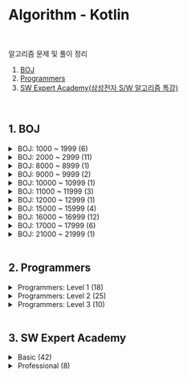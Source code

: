 # Algorithm - Kotlin
<br/>

알고리즘 문제 및 풀이 정리<br/>


1. [BOJ](#1-boj) <br/>
2. [Programmers](#2-programmers) <br/>
3. [SW Expert Academy(삼성전자 S/W 알고리즘 특강)](#3-sw-expert-academy) <br/>


<br/>

## 1. BOJ

<details>
<summary>&nbsp;BOJ: 1000 ~ 1999 (6)</summary>
<div markdown="1">
<br/>

| 번호                                         | 제목                       | 유형       | 풀이                                    |
|--------------------------------------------|---------------------------|----------|---------------------------------------|
| [1012](https://www.acmicpc.net/problem/1012) |[유기농 배추](src/boj/dfsBfs/BOJ_1012_OrganicCabbage.kt)| BFS      |
| [1175](https://www.acmicpc.net/problem/1175) |[배달](src/boj/dfsBfs/BOJ_1175_Delivery.kt)| BFS      | [blog](https://jsl663.tistory.com/33) |
| [1260](https://www.acmicpc.net/problem/1260) |[DFS 와 BFS](src/boj/dfsBfs/BOJ_1260_DFSandBFS.kt)| DFS, BFS |
| [1385](https://www.acmicpc.net/problem/1385) |[벌집](src/boj/dfsBfs/BOJ_1385_HoneyComb.kt) | BFS | [blog](https://jsl663.tistory.com/38) |
| [1525](https://www.acmicpc.net/problem/1525) |[퍼즐](src/boj/dfsBfs/BOJ_1525_Puzzle.kt) | BFS      | [blog](https://jsl663.tistory.com/31) |
| [1913](https://www.acmicpc.net/problem/1913) |[달팽이1](src/boj/unsolved/BOJ_1913_Snail.kt)| 구현       |

</div>
</details>


<details>
<summary>&nbsp;BOJ: 2000 ~ 2999 (11)</summary>
<div markdown="1">
<br/>

| 번호                                          | 제목                                                   | 유형    | 풀이  |
|----------------------------------------------|------------------------------------------------------|-------|-----|
| [2178](https://www.acmicpc.net/problem/2178) | [미로 탐색](src/boj/dfsBfs/BOJ_2178_MazeExploration.kt)  | BFS   |
| [2210](https://www.acmicpc.net/submit/2210) | [숫자판 점프](src/boj/bruteForce/BOJ_2210_NumPadJump.kt) | 완전 탐색 |
| [2422](https://www.acmicpc.net/problem/2422) | [한윤정이 이탈리아에 가서 아이스크림을 사먹는데](src/boj/bruteForce/BOJ_2422_ItalyIcecream.kt) | 완전 탐색 |
| [2470](https://www.acmicpc.net/problem/2470) | [두 용액](src/boj/etc/BOJ_2470_TwoSolutions.kt) | 투 포인터 |
| [2529](https://www.acmicpc.net/problem/2529) | [부등호](src/boj/bruteForce/BOJ_2529_InequalitySign.kt) | 완전 탐색 |
| [2606](https://www.acmicpc.net/problem/2606) | [바이러스](src/boj/dfsBfs/BOJ_2606_Virus.kt) | BFS |
| [2667](https://www.acmicpc.net/problem/2667) | [단지 번호 붙이기](src/boj/dfsBfs/BOJ_2667_VillageNumbering.kt) | BFS |
| [2675](https://www.acmicpc.net/problem/2675) | [문자열 반복](src/boj/unsolved/BOJ_2675_StringRepetition.kt) | 구현 |
| [2745](https://www.acmicpc.net/problem/2745) | [진법 변환](src/boj/unsolved/BOJ_2745_BaseConversion.kt) | 구현 |
| [2839](https://www.acmicpc.net/problem/2839) | [설탕 배달](src/boj/dp/BOJ_2839_SugarDelivery.kt) | DP |
| [2902](https://www.acmicpc.net/problem/2902) | [KMP는 왜 KMP일까?](src/boj/etc/BOJ_2902_WhyIsKMPaKMP.kt) | 구현 |

</div>
</details>


<details>
<summary>&nbsp;BOJ: 8000 ~ 8999 (1)</summary>
<div markdown="1">
<br/>

| 번호                                          | 제목                                                   | 유형    | 풀이 |
|----------------------------------------------|------------------------------------------------------|-------|-----|
| [8111](https://www.acmicpc.net/problem/8111) | [0 과 1](src/boj/dfsBfs/BOJ_8111_ZeroAndOne.kt) | BFS |

</div>
</details>


<details>
<summary>&nbsp;BOJ: 9000 ~ 9999 (2)</summary>
<div markdown="1">
<br/>

| 번호                                          | 제목                                                   | 유형   | 풀이 |
|----------------------------------------------|------------------------------------------------------|------|-----|
| [9019](https://www.acmicpc.net/problem/9019) | [DSLR](src/boj/unsolved/BOJ_9019_DSLR.kt) | BFS  |
| [9328](https://www.acmicpc.net/problem/9328) | [열쇠](src/boj/dfsBfs/BOJ_9328_Key.kt) | BFS  |

</div>
</details>


<details>
<summary>&nbsp;BOJ: 10000 ~ 10999 (1)</summary>
<div markdown="1">
<br/>

| 번호                                          | 제목                                                   | 유형   | 풀이 |
|----------------------------------------------|------------------------------------------------------|------|-----|
| [10942](https://www.acmicpc.net/problem/10942) | [팰린드롬?](src/boj/dp/BOJ_10942_Palindrome.kt) | DP |

</div>
</details>


<details>
<summary>&nbsp;BOJ: 11000 ~ 11999 (3)</summary>
<div markdown="1">
<br/>

| 번호                                             | 제목                                                 | 유형  | 풀이 |
|------------------------------------------------|----------------------------------------------------|-----|-----|
| [11005](https://www.acmicpc.net/problem/11005) | [진법 변환2](src/boj/etc/BOJ_11005_BaseConversion2.kt) | 구현  |
| [11048](https://www.acmicpc.net/problem/11048) | [이동하기](src/boj/dp/BOJ_11048_Move.kt)               | DP  |
| [11060](https://www.acmicpc.net/problem/11060) | [점프 점프](src/boj/dp/BOJ_11060_JumpJump.kt)          | DP  |

</div>
</details>


<details>
<summary>&nbsp;BOJ: 12000 ~ 12999 (1)</summary>
<div markdown="1">
<br/>

| 번호                                             | 제목                                                   | 유형    | 풀이 |
|------------------------------------------------|------------------------------------------------------|-------|-----|
| [12851](https://www.acmicpc.net/problem/12851) | [숨바꼭질 2](src/boj/dfsBfs/BOJ_12851_HideAndSeek2.kt) | BFS |

</div>
</details>


<details>
<summary>&nbsp;BOJ: 15000 ~ 15999 (4)</summary>
<div markdown="1">
<br/>

| 번호                                             | 제목                                                   | 유형    | 풀이 |
|------------------------------------------------|------------------------------------------------------|-------|-----|
| [15558](https://www.acmicpc.net/problem/15558) | [점프 게임](src/boj/dfsBfs/BOJ_15558_JumpGame.kt) | BFS |
| [15653](https://www.acmicpc.net/problem/15653) | [구슬 탈출 4](src/boj/dfsBfs/BOJ_15653_MarbleEscape4.kt) | BFS | [blog](https://jsl663.tistory.com/33) |
| [15683](https://www.acmicpc.net/problem/15683) | [감시](src/boj/bruteForce/BOJ_15683_Serveillance.kt) | 완전 탐색 |
| [15686](https://www.acmicpc.net/problem/15686) | [치킨 배달](src/boj/bruteForce/BOJ_15686_ChickenDelivery.kt) | 완전 탐색 |

</div>
</details>


<details>
<summary>&nbsp;BOJ: 16000 ~ 16999 (12)</summary>
<div markdown="1">
<br/>

| 번호                                             | 제목                                                   | 유형    | 풀이                                     |
|------------------------------------------------|------------------------------------------------------|-------|----------------------------------------|
| [16637](https://www.acmicpc.net/problem/16637) | [괄호 추가하기](src/boj/bruteForce/BOJ_16637_AddParentheses.kt) | 완전 탐색 |
| [16920](https://www.acmicpc.net/problem/16920) | [확장 게임](src/boj/dfsBfs/BOJ_16920_ExpansionGame.kt) | BFS | [blog](https://jsl663.tistory.com/35)  |
| [16922](https://www.acmicpc.net/problem/16922) | [로마 숫자 만들기](src/boj/bruteForce/BOJ_16922_MakingRomanNumerals.kt) | 완전 탐색 |
| [16924](https://www.acmicpc.net/problem/16924) | [십자가 찾기](src/boj/bruteForce/BOJ_16924_FindCross.kt) | 완전 탐색 |
| [16936](https://www.acmicpc.net/problem/16936) | [나3곱2](src/boj/bruteForce/BOJ_16936_Division3Multiplication2.kt) | 완전 탐색 |
| [16937](https://www.acmicpc.net/problem/16937) | [두 스티커](src/boj/bruteForce/BOJ_16937_TwoStickers.kt) | 완전 탐색 |
| [16938](https://www.acmicpc.net/problem/16938) | [캠프 준비](src/boj/bruteForce/BOJ_16938_CampReady.kt) | 완전 탐색 |
| [16943](https://www.acmicpc.net/problem/16943) | [숫자 재배치](src/boj/bruteForce/BOJ_16943_NumberReplacement.kt) | 완전 탐색 |
| [16959](https://www.acmicpc.net/problem/16959) | [체스판 여행 1](src/boj/dfsBfs/BOJ_16959_ChessboardTravel1.kt) | BFS | [blog](https://jsl663.tistory.com/40)  |
| [16968](https://www.acmicpc.net/problem/16968) | [차량 번호판1](src/boj/bruteForce/BOJ_16968_LicensePlate1.kt) | 완전 탐색 |
| [16971](https://www.acmicpc.net/problem/16917) | [양념 반 후라이드 반](src/boj/bruteForce/BOJ_16971_HalfSeasonedHalfFried.kt) | 완전 탐색 |
| [16973](https://www.acmicpc.net/problem/16973) | [직사각형 탈출](src/boj/dfsBfs/BOJ_16973_RectangleEscape.kt) | BFS |

</div>
</details>


<details>
<summary>&nbsp;BOJ: 17000 ~ 17999 (6)</summary>
<div markdown="1">
<br/>

| 번호                                             | 제목                                                   | 유형    | 풀이  |
|------------------------------------------------|------------------------------------------------------|-------|-----|
| [17088](https://www.acmicpc.net/problem/17088) | [등차수열 변환](src/boj/bruteForce/BOJ_17088_ArithmeticSequenceTransform.kt) | 완전 탐색 |
| [17089](https://www.acmicpc.net/problem/17089) | [세 친구](src/boj/bruteForce/BOJ_17089_ThreeFriends.kt) | 완전 탐색 |
| [17071](https://www.acmicpc.net/problem/17071) | [숨바꼭질 5](src/boj/dfsBfs/BOJ_17071_HideAndSeek5.kt) | BFS   | [blog](https://jsl663.tistory.com/32) |
| [17135](https://www.acmicpc.net/problem/17135) | [캐슬 디펜스](src/boj/bruteForce/BOJ_17135_CastleDefense.kt) | 완전 탐색 |
| [17281](https://www.acmicpc.net/problem/17281) | [야구](src/boj/bruteForce/BOJ_17281_Baseball.kt) | 완전 탐색 |
| [17406](https://www.acmicpc.net/problem/17406) | [배열 돌리기4](src/boj/bruteForce/BOJ_17406_ArrayRotation4.kt) | 완전 탐색 |

</div>
</details>


<details>
<summary>&nbsp;BOJ: 21000 ~ 21999 (1)</summary>
<div markdown="1">
<br/>

| 번호                                             | 제목                                                   | 유형    | 풀이  |
|------------------------------------------------|------------------------------------------------------|-------|-----|
| [21921](https://www.acmicpc.net/problem/21921) | [블로그](src/boj/etc/BOJ_21921_Blog.kt) | 슬라이딩 윈도우 |

</div>
</details>


<br/>

## 2. Programmers

<details>
<summary>&nbsp;Programmers: Level 1 (18)</summary>
<div markdown="1">
<br/>

|  레벨  |제목|유형|
|:----:|----|----|
|  1   |[없는 숫자 더하기](src/programmers/practice/level1/AddMissingNumbers.kt)|
|  1   |[음양 더하기](src/programmers/practice/level1/AddNegativePositiveNumbers.kt)|
|  1   |[부족한 금액 계산하기](src/programmers/practice/level1/CalculateShortfall.kt)|
|  1   |[크레인 인형뽑기 게임](src/programmers/practice/level1/CranePuppetGame.kt)|
|  1   |[내적(Dot product)](src/programmers/practice/level1/DotProduct.kt)|
|  1   |[실패율](src/programmers/practice/level1/FailureRate.kt)|
|  1   |[나머지가 1이 되는 수 찾기](src/programmers/practice/level1/FindRemainderOne.kt)|
|  1   |[신고 결과 받기](src/programmers/practice/level1/GetReportResults.kt)|
|  1   |[체육복](src/programmers/practice/level1/GymSuit.kt)|
|  1   |[K번째 수](src/programmers/practice/level1/KthNumber.kt)|
|  1   |[로또](src/programmers/practice/level1/Lotto.kt)|
|  1   |[최소 직사각형](src/programmers/practice/level1/MinRectangle.kt)|
|  1   |[모의고사](src/programmers/practice/level1/MockExam.kt)|
|  1   |[약수의 갯수와 덧셈](src/programmers/practice/level1/NumberOfDivisorsAndAddition.kt)|
|  1   |[두 개 뽑아서 더하기](src/programmers/practice/level1/TakeTwoNumbersAndSums.kt)|
|  1   |[3진법 뒤집기](src/programmers/practice/level1/TernaryReversed.kt)|
|  1   |[2016년](src/programmers/practice/level1/Year2016.kt)|

</div>
</details>


<details>
<summary>&nbsp;Programmers: Level 2 (25)</summary>
<div markdown="1">
<br/>

|레벨|제목|유형|
|:----:|----|----|
|  2   |[양궁 대회](src/programmers/practice/level2/ArcheryCompetition.kt)|
|  2   |[카펫](src/programmers/practice/level2/Carpet.kt)|
|  2   |[거리두기 확인하](src/programmers/practice/level2/CheckSocialDistancing.kt)|
|  2   |[배달](src/programmers/practice/level2/Delivery.kt)|
|  2   |[위장](src/programmers/practice/level2/DisGuise.kt)|
|  2   |[피로도](src/programmers/practice/level2/FatigueLevel.kt)|
|  2   |[소수 찾기](src/programmers/practice/level2/FindPrimeNumber.kt)|
|  2   |[기능 개발](src/programmers/practice/level2/FunctionDevelopment.kt)|
|  2   |[H-Index](src/programmers/practice/level2/H_Index.kt)|
|  2   |[조이스틱](src/programmers/practice/level2/JoyStick.kt)|
|  2   |[K진수에서 소수 갯수 구하기](src/programmers/practice/level2/KdecimalPrimeNumber.kt)|
|  2   |[가장 큰 수](src/programmers/practice/level2/LargestNumber.kt)|
|  2   |[빛의 경로 싸이클](src/programmers/practice/level2/LightPathCycle.kt)|
|  2   |[행렬 테두리 회전하기](src/programmers/practice/level2/MatrixEdgeRotation.kt)|
|  2   |[수식 최대화](src/programmers/practice/level2/MaximizeFormulas.kt)|
|  2   |[괄호 변환](src/programmers/practice/level2/ParenthesisConversion.kt)|
|  2   |[주차 요금 계산](src/programmers/practice/level2/ParkingFeeCalculation.kt)|
|  2   |[멀쩡한 사각형](src/programmers/practice/level2/PlainSquare.kt)|
|  2   |[프린터](src/programmers/practice/level2/Printer.kt)|
|  2   |[괄호 회전하기](src/programmers/practice/level2/RotateParentheses.kt)|
|  2   |[문자열 압축](src/programmers/practice/level2/StringZip.kt)|
|  2   |[타겟 넘버](src/programmers/practice/level2/TargetNumber.kt)|
|  2   |[삼각 달팽이](src/programmers/practice/level2/TriangleSnail.kt)|
|  2   |[다리를 지나는 트럭](src/programmers/practice/level2/TrucksCrossingBridge.kt)|
|  2   |[튜플](src/programmers/practice/level2/Tuple.kt)|

</div>
</details>


<details>
<summary>&nbsp;Programmers: Level 3 (10)</summary>
<div markdown="1">
<br/>

|  레벨  |제목|유형|
|:----:|----|----|
|  3   |[베스트 앨범](src/programmers/practice/level3/BestAlbum.kt)|
|  3   |[섬 연결하기](src/programmers/practice/level3/ConnectingIslands.kt)|
|  3   |[디스크 컨트롤러](src/programmers/practice/level3/DiskController.kt)|
|  3   |[이중 우선순위 큐](src/programmers/practice/level3/DualPriorityQueue.kt)|
|  3   |[가장 먼 노드](src/programmers/practice/level3/FarthestNode.kt)|
|  3   |[입국 심사](src/programmers/practice/level3/Immigration.kt)|
|  3   |[네트워크](src/programmers/practice/level3/Network.kt)|
|  3   |[양과 늑대](src/programmers/practice/level3/SheepAndWolf.kt)|
|  3   |[여행 경로](src/programmers/practice/level3/TravelRoute.kt)|
|  3   |[단어 변환](src/programmers/practice/level3/WordConversion.kt)|

</div>
</details>


<br/>

## 3. SW Expert Academy


<details>
<summary>&nbsp;Basic (42)</summary>
<div markdown="1">
<br/>

| 순서  | 제목                                                                                                    | 유형           |
|:---:|-------------------------------------------------------------------------------------------------------|--------------|
|  1  | [새로운 불면증 치료법](src/swExpertAcademy/basicLearning/SWEA_P01.java)                                        | 비트 연산        |
|  2  | [이진수 표현](src/swExpertAcademy/basicLearning/SWEA_P02.java)                                             | 비트 연산        |
|  3  | [동아리실 관리하기](src/swExpertAcademy/basicLearning/SWEA_P03.java)                                          | 비트 연산        |
|  4  | [기초 Single Linked List 연습](src/swExpertAcademy/basicLearning/SWEA_P04.java)                           | 연결 리스트       |
|  5  | [기초 Double Linked List 연습](src/swExpertAcademy/basicLearning/SWEA_P05.java)                           | 연결 리스트       |
|  6  | [암호문3](src/swExpertAcademy/basicLearning/SWEA_P05.java)                                               | 연결 리스트       |
|  7  | -                                                                                                     |              |
|  8  | [수열 편집](src/swExpertAcademy/basicLearning/SWEA_P08.java)                                              | 연결 리스트       |
|  9  | [중위 순회](src/swExpertAcademy/basicLearning/SWEA_P09.java)                                              | 트리           |
| 10  | [사칙연산 유효성 검사](src/swExpertAcademy/basicLearning/SWEA_P10.java)                                        | 트리           |
| 11  | [사칙연산](src/swExpertAcademy/basicLearning/SWEA_P11.java)                                               | 트리           |
| 12  | [공통조상](src/swExpertAcademy/basicLearning/SWEA_P12.java)                                               | 트리           |
| 13  | [Directory](src/swExpertAcademy/basicLearning/SWEA_P13.java)                                          | 트리           |
| 14  | [기초 DFS 연습](src/swExpertAcademy/basicLearning/SWEA_P14.java)                                          | 그래프          |
| 15  | [기초 BFS 연습](src/swExpertAcademy/basicLearning/SWEA_P15.java)                                          | 그래프          |
| 16  | [프로세서 연결하기](src/swExpertAcademy/basicLearning/SWEA_P16.java)                                          | 그래프          |
| 17  | [파핑파핑 지뢰찾기](src/swExpertAcademy/basicLearning/SWEA_P17.java)                                          | 그래프          |
| 18  | [영준이의 진짜 BFS](src/swExpertAcademy/basicLearning/SWEA_P18.java)                                        | 그래프          |
| 19  | [최장 공통 부분 수열](src/swExpertAcademy/basicLearning/SWEA_P19.java)                                        | DP           |
| 20  | [0/1 Knapsack](src/swExpertAcademy/basicLearning/SWEA_P20.java)                                       | DP           |
| 21  | [스팟마트](src/swExpertAcademy/basicLearning/SWEA_P21.java)                                               | DP           |
| 22  | [쉬운 거스름돈](src/swExpertAcademy/basicLearning/SWEA_P22.java)                                            | 그리디          |
| 23  | [자기 방으로 돌아가기](src/swExpertAcademy/basicLearning/SWEA_P23.java)                                        | 그리디          |
| 24  | [최대 상금](src/swExpertAcademy/basicLearning/SWEA_P24.java)                                              | 그리디          |
| 25  | [문자열 교집합](src/swExpertAcademy/basicLearning/SWEA_P25.java)                                            | 해시           |
| 26  | [[Pro] 단어가 등장하는 횟수](src/swExpertAcademy/basicLearning/SWEA_P26.java)                                  | 해시           |
| 27  | [은기의 아주 큰 그림](src/swExpertAcademy/basicLearning/SWEA_P27.java)                                        | 해시           |
| 28  | [연락처 Database](src/swExpertAcademy/basicLearning/SWEA_P28.java)                                       | 해시           |
| 29  | [메일 서버](src/swExpertAcademy/basicLearning/SWEA_P29.java)                                              | 해시           |
| 30  | [문자열 암호화](src/swExpertAcademy/basicLearning/SWEA_P30.java)                                            | 해시           |
| 31  | [기초 Partial Sort 연습](src/swExpertAcademy/basicLearning/userSolution/SWEA_P31_UserSolution.java)       | 힙            |
| 32  | [힙](src/swExpertAcademy/basicLearning/SWEA_P32.java)                                                  | 힙            |
| 33  | [보급로](src/swExpertAcademy/basicLearning/SWEA_P33.java)                                                | 힙            |
| 34  | [중간값 구하기](src/swExpertAcademy/basicLearning/userSolution/SWEA_P34_UserSolution.java)                  | 힙            |
| 35  | [수 만들기](src/swExpertAcademy/basicLearning/userSolution/SWEA_P35_UserSolution.java)                    | 힙            |
| 36  | [Social Media](src/swExpertAcademy/basicLearning/userSolution/SWEA_P36_UserSolution.java)             | 힙            |
| 37  | [염라대왕의 이름 정렬](src/swExpertAcademy/basicLearning/userSolution/SWEA_P37_UserSolution.java)              | 분할정복         |
| 38  | [사탕 분배](src/swExpertAcademy/basicLearning/userSolution/SWEA_P38_UserSolution.java)                    | 분할정복         |
| 39  | [[Pro] Inversion Counting](src/swExpertAcademy/basicLearning/userSolution/SWEA_P39_UserSolution.java) | 분할정복         |
| 40  | [영어 공부](src/swExpertAcademy/basicLearning/userSolution/SWEA_P40_UserSolution.java)                    | 이분 탐색        |
| 41  | [촛불 이벤트](src/swExpertAcademy/basicLearning/userSolution/SWEA_P41_UserSolution.java)                   | 이분 탐색        |
| 42  | [사탕 가방](src/swExpertAcademy/basicLearning/userSolution/SWEA_P42_UserSolution.java)                    | 이분 탐색        |
| 43  | [광고 시간 정하기](src/swExpertAcademy/basicLearning/SWEA_P43.java)                                          | 이분 탐색        |


</div>
</details>


<details>
<summary>&nbsp;Professional (8)</summary>
<div markdown="1">
<br/>

| 순서  | 제목                                                                                     | 유형                                         |
|:---:|----------------------------------------------------------------------------------------|--------------------------------------------|
|  1  | [[Pro] 병사 관리](src/swExpertAcademy/practicalTraining/SWEA_PRO_P01_UserSolution.java)    | 원형 더블 연결 리스트                               |
|  2  | [[Pro] 긴 사다리 게임](src/swExpertAcademy/practicalTraining/SWEA_PRO_P02_UserSolution.java) | 트리                                         |
|  3  | [[Pro] 메모리 시스템](src/swExpertAcademy/practicalTraining/SWEA_PRO_P03_UserSolution.java)  | 트리                                         |
|  4  | [[Pro] 계산 게임](src/swExpertAcademy/practicalTraining/SWEA_PRO_P04_UserSolution.java)    | Hash, Sliding Window                       |
|  5  | [[Pro] 섬 지키기](src/swExpertAcademy/practicalTraining/SWEA_PRO_P05_UserSolution.java)    | 배열, Hash, BFS, DP                          |
|  6  | [[Pro] 가게 관리](src/swExpertAcademy/practicalTraining/SWEA_PRO_P06_UserSolution.java)    | HashMap, AVL Tree                          |
|  7  | [[Pro] 우주자원개발](src/swExpertAcademy/practicalTraining/SWEA_PRO_P07_UserSolution.java)   | 트라이, 정렬                                    |
|  8  | [[Pro] 리스트 복사](src/swExpertAcademy/practicalTraining/SWEA_PRO_P08_UserSolution.java)   | Trie, HashMap, List, Reference, DeepCopy   |


</div>
</details>